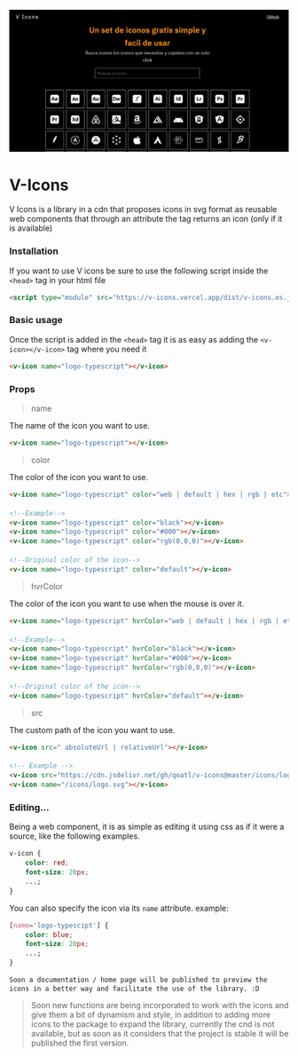 ![banner](/static/banner.jpeg)

# V-Icons

V Icons is a library in a cdn that proposes icons in svg format as reusable web components that through an attribute the tag <v-icon> returns an icon (only if it is available)

### Installation

If you want to use V icons be sure to use the following script inside the `<head>` tag in your html file

```html
<script type="module" src="https://v-icons.vercel.app/dist/v-icons.es.js"></script>
```

### Basic usage

Once the script is added in the `<head>` tag it is as easy as adding the `<v-icon></v-icon>` tag where you need it

```html
<v-icon name="logo-typescript"></v-icon>
```

### Props

> name

The name of the icon you want to use.

```html
<v-icon name="logo-typescript"></v-icon>
```

> color

The color of the icon you want to use.

```html
<v-icon name="logo-typescript" color="web | default | hex | rgb | etc"></v-icon>

<!--Example-->
<v-icon name="logo-typescript" color="black"></v-icon>
<v-icon name="logo-typescript" color="#000"></v-icon>
<v-icon name="logo-typescript" color="rgb(0,0,0)"></v-icon>

<!--Original color of the icon-->
<v-icon name="logo-typescript" color="default"></v-icon>
```

> hvrColor

The color of the icon you want to use when the mouse is over it.

```html
<v-icon name="logo-typescript" hvrColor="web | default | hex | rgb | etc"></v-icon>

<!--Example-->
<v-icon name="logo-typescript" hvrColor="black"></v-icon>
<v-icon name="logo-typescript" hvrColor="#000"></v-icon>
<v-icon name="logo-typescript" hvrColor="rgb(0,0,0)"></v-icon>

<!--Original color of the icon-->
<v-icon name="logo-typescript" hvrColor="default"></v-icon>
```

> src

The custom path of the icon you want to use.

```html
<v-icon src=" absoluteUrl | relativeUrl"></v-icon>

<!-- Example -->
<v-icon src="https://cdn.jsdelivr.net/gh/qoatl/v-icons@master/icons/logo-typescript.svg"></v-icon>
<v-icon name="/icons/logo.svg"></v-icon>
```

### Editing...

Being a web component, it is as simple as editing it using css as if it were a source, like the following examples.

```css
v-icon {
	color: red;
	font-size: 20px;
	...;
}
```

You can also specify the icon via its `name` attribute. example:

```css
[name='logo-typescipt'] {
	color: blue;
	font-size: 20px;
	...;
}
```

```
Soon a documentation / home page will be published to preview the icons in a better way and facilitate the use of the library. :D
```

> Soon new functions are being incorporated to work with the icons and give them a bit of dynamism and style, in addition to adding more icons to the package to expand the library, currently the cnd is not available, but as soon as it considers that the project is stable it will be published the first version.

